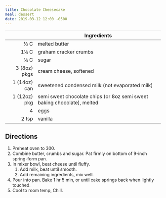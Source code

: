 ```yaml
---
title: Chocolate Cheesecake
meal: dessert
date: 2019-03-12 12:00 -0500
---
```


|| Ingredients |
|-:|-|
½ C          | melted butter
1¼ C         | graham cracker crumbs
¼ C          | sugar
3 (8oz) pkgs | cream cheese, softened
1 (14oz) can | sweetened condensed milk (not evaporated milk)
1 (12oz) pkg | semi sweet chocolate chips (or 8oz semi sweet baking chocolate), melted
4            | eggs
2 tsp        | vanilla

## Directions

1. Preheat oven to 300.
2. Combine butter, crumbs and sugar. Pat firmly on bottom of 9-inch spring-form pan.
3. In mixer bowl, beat cheese until fluffy.
   1. Add milk, beat until smooth.
   2. Add remaining ingredients, mix well.
4. Pour into pan. Bake 1 hr 5 min, or until cake springs back when lightly touched.
5. Cool to room temp, Chill.
